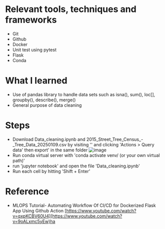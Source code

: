 # Relevant tools, techniques and frameworks
- Git
- Github
- Docker
- Unit test using pytest
- Flask
- Conda

# What I learned
- Use of pandas library to handle data sets such as isna(), sum(), loc[], groupby(), describe(), merge()
- General purpose of data cleaning
  
# Steps
- Download Data_cleaning.ipynb and 2015_Street_Tree_Census_-_Tree_Data_20250109.csv by visiting '' and clicking 'Actions > Query data' then export' in the same folder ![image](https://github.com/user-attachments/assets/1bc2b184-1a78-4b7e-8886-2df5208d54c1)
- Run conda virtual server with 'conda activate venv/ (or your own virtual path)'
- run 'jupyter notebook' and open the file 'Data_cleaning.ipynb'
- Run each cell by hitting 'Shift + Enter'

# Reference
- MLOPS Tutorial- Automating Workflow Of CI/CD for Dockerized Flask App Using Github Action [https://www.youtube.com/watch?v=qxpKCBV60U4](https://www.youtube.com/watch?v=9oALxmc5yEw)ha
